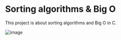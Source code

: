 # Sorting algorithms & Big O
This project is about sorting algorithms and Big O in C.


![image](https://github.com/jed212/sorting_algorithms/assets/114908979/590408a8-865e-4ea9-b2ea-30acb8c75f13)
